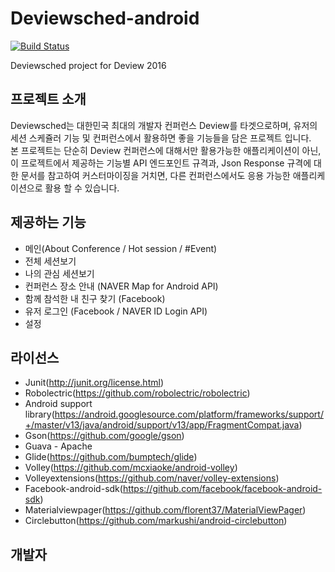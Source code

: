 # Deviewsched-android
[![Build Status](https://travis-ci.org/GDG-SSU/deviewsched-android.svg?branch=master)](https://travis-ci.org/GDG-SSU/deviewsched-android)

Deviewsched project for Deview 2016

## 프로젝트 소개
Deviewsched는 대한민국 최대의 개발자 컨퍼런스 Deview를 타겟으로하며, 유저의 세션 스케쥴러 기능 및 컨퍼런스에서 활용하면 좋을 기능들을 담은 프로젝트 입니다.  
본 프로젝트는 단순히 Deview 컨퍼런스에 대해서만 활용가능한 애플리케이션이 아닌, 이 프로젝트에서 제공하는 기능별 API 엔드포인트 규격과, Json Response 규격에 대한 문서를 참고하여 커스터마이징을 거치면, 다른 컨퍼런스에서도 응용 가능한 애플리케이션으로 활용 할 수 있습니다.

## 제공하는 기능
- 메인(About Conference / Hot session / #Event)
- 전체 세션보기
- 나의 관심 세션보기
- 컨퍼런스 장소 안내 (NAVER Map for Android API)
- 함께 참석한 내 친구 찾기 (Facebook)
- 유저 로그인 (Facebook / NAVER ID Login API)
- 설정

## 라이선스
- Junit(http://junit.org/license.html)
- Robolectric(https://github.com/robolectric/robolectric)
- Android support library(https://android.googlesource.com/platform/frameworks/support/+/master/v13/java/android/support/v13/app/FragmentCompat.java)
- Gson(https://github.com/google/gson)
- Guava - Apache
- Glide(https://github.com/bumptech/glide)
- Volley(https://github.com/mcxiaoke/android-volley)
- Volleyextensions(https://github.com/naver/volley-extensions)
- Facebook-android-sdk(https://github.com/facebook/facebook-android-sdk)
- Materialviewpager(https://github.com/florent37/MaterialViewPager)
- Circlebutton(https://github.com/markushi/android-circlebutton)


## 개발자
